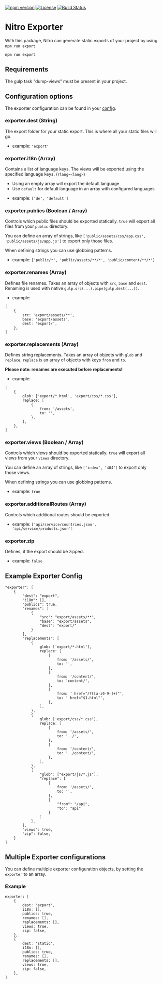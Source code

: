 [![npm version](https://badge.fury.io/js/%40nitro%2Fexporter.svg)](https://badge.fury.io/js/%40nitro%2Fexporter)
[![License](https://img.shields.io/badge/license-MIT-green.svg)](http://opensource.org/licenses/MIT)
[![Build Status](https://github.com/namics/generator-nitro/workflows/ci/badge.svg)](https://github.com/namics/generator-nitro/actions)

# Nitro Exporter

With this package, Nitro can generate static exports of your project by using `npm run export`.

```
npm run export
```

## Requirements

The gulp task "dump-views" must be present in your project.

## Configuration options

The exporter configuration can be found in your [config](../../config).

### exporter.dest (String)

The export folder for your static export. This is where all your static files will go.

-   example: `'export'`

### exporter.i18n (Array)

Contains a list of language keys. The views will be exported using the specified language keys. (`?lang=<lang>`)

-   Using an empty array will export the default language
-   Use `default` for default language in an array with configured languages

*   example: `['de', 'default']`

### exporter.publics (Boolean / Array)

Controls which public files should be exported statically. `true` will export all files from your `public` directory.

You can define an array of strings, like `['public/assets/css/app.css', 'public/assets/js/app.js']` to export only those files.

When defining strings you can use globbing patterns.

-   example: `['public/*', 'public/assets/**/*', 'public/content/**/*']`

### exporter.renames (Array)

Defines file renames. Takes an array of objects with `src`, `base` and `dest`.
Renaming is used with native `gulp.src(...).pipe(gulp.dest(...))`.

-   example:

```
[
    {
        src: 'export/assets/**',
        base: 'export/assets',
        dest: 'export/',
    },
]
```

### exporter.replacements (Array)

Defines string replacements. Takes an array of objects with `glob` and `replace`.
`replace` is an array of objects with keys `from` and `to`.

**Please note: renames are executed before replacements!**

-   example:

```
[
    {
        glob: ['export/*.html', 'export/css/*.css'],
        replace: [
            {
                from: '/assets',
                to: '',
            },
        ],
    },
]
```

### exporter.views (Boolean / Array)

Controls which views should be exported statically. `true` will export all views from your `views` directory.

You can define an array of strings, like `['index', '404']` to export only those views.

When defining strings you can use globbing patterns.

-   example: `true`

### exporter.additionalRoutes (Array)

Controls which additional routes should be exported.

-   example: `['api/service/countries.json', 'api/service/products.json']`

### exporter.zip

Defines, if the export should be zipped.

-   example: `false`

## Example Exporter Config

```
"exporter": [
    {
        "dest": "export",
        "i18n": [],
        "publics": true,
        "renames": [
            {
                "src": "export/assets/**",
                "base": "export/assets",
                "dest": "export/"
            }
        ],
        "replacements": [
            {
                glob: ['export/*.html'],
                replace: [
                    {
                        from: '/assets/',
                        to: '',
                    },
                    {
                        from: '/content/',
                        to: 'content/',
                    },
                    {
                        from: ' href="/?([a-z0-9-]+)"',
                        to: ' href="$1.html"',
                    },
                ],
            },
            {
                glob: ['export/css/*.css'],
                replace: [
                    {
                        from: '/assets/',
                        to: '../',
                    },
                    {
                        from: '/content/',
                        to: '../content/',
                    },
                ],
            },
            {
                "glob": ["export/js/*.js"],
                "replace": [
                    {
                        from: '/assets/',
                        to: '',
                    },
                    {
                        "from": "/api",
                        "to": "api"
                    }
                ]
            },
        ],
        "views": true,
        "zip": false,
    }
]
```

## Multiple Exporter configurations

You can define multiple exporter configuration objects, by setting the `exporter` to an array.

### Example

```
exporter: [
    {
        dest: 'export',
        i18n: [],
        publics: true,
        renames: [],
        replacements: [],
        views: true,
        zip: false,
    },
    {
        dest: 'static',
        i18n: [],
        publics: true,
        renames: [],
        replacements: [],
        views: true,
        zip: false,
    },
]
```
